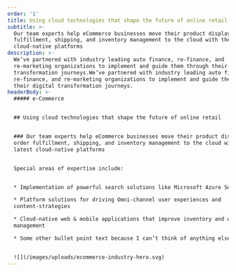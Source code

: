 ```yaml
---
order: '1'
title: Using cloud technologies that shape the future of online retail
subtitle: >-
  Our team experts help eCommerce businesses move their product display, order
  fulfillment, shipping, and inventory management to the cloud with the latest
  cloud-native platforms
description: >-
  We’ve partnered with industry leading auto finance, re-finance, and
  re-marketing organizations to implement and guide them through their digital
  transformation journeys.We’ve partnered with industry leading auto finance,
  re-finance, and re-marketing organizations to implement and guide them through
  their digital transformation journeys.
headerBody: >-
  ##### e-Commerce


  ## Using cloud technologies that shape the future of online retail


  ### Our team experts help eCommerce businesses move their product display,
  order fulfillment, shipping, and inventory management to the cloud with the
  latest cloud-native platforms


  Special areas of expertise include:


  * Implementation of powerful search solutions like Microsoft Azure Search

  * Platform solutions for driving Omni-channel user experiences and
  content-strategies

  * Cloud-native web & mobile applications that improve inventory and warehouse
  management

  * Some other bullet point text because I can’t think of anything else


  ![](/images/uploads/ecommerce-industry-hero.svg)
---
```


